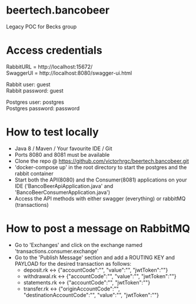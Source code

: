 # beertech.bancobeer
Legacy POC for Becks group

# Access credentials
RabbitURL = http://localhost:15672/  
SwaggerUI = http://localhost:8080/swagger-ui.html

Rabbit user: guest  
Rabbit password: guest  

Postgres user: postgres  
Postgres password: password  

# How to test locally
- Java 8 / Maven / Your favourite IDE / Git
- Ports 8080 and 8081 must be available
- Clone the repo @ https://github.com/victorhrgc/beertech.bancobeer.git
- 'docker-compose up' in the root directory to start the postgres and the rabbit container
- Start both the API(8080) and the Consumer(8081) applications on your IDE ('BancoBeerApiApplication.java' and 'BancoBeerConsumerApplication.java')
- Access the API methods with either swagger (everything) or rabbitMQ (transactions)

# How to post a message on RabbitMQ
- Go to 'Exchanges' and click on the exchange named 'transactions.consumer.exchange'
- Go to the 'Publish Message' section and add a ROUTING KEY and PAYLOAD for the desired transaction as follows:
  - deposit.rk    <-> {"accountCode":"", "value":"", "jwtToken":""}
  - withdrawal.rk <-> {"accountCode":"", "value":"", "jwtToken":""}
  - statements.rk <-> {"accountCode":"", "jwtToken":""}
  - transfer.rk   <-> {"originAccountCode":"", "destinationAccountCode":"", "value":"", "jwtToken":""}
